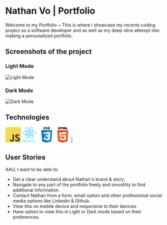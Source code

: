 # Nathan Vo | Portfolio
Welcome to my Portfolio ~ This is where I showcase my recents coding project as a software developer and as well as my deep-dive attempt into making a personalized portfolio.

## Screenshots of the project

### Light Mode
![Light Mode](https://user-images.githubusercontent.com/114704720/211615614-42aba2fc-5234-4533-814c-1da30676484c.png)

### Dark Mode
![Dark Mode](https://user-images.githubusercontent.com/114704720/211615629-e3219748-2fbb-4a24-b2f0-0883ad46530e.png)

## Technologies
<img src="https://raw.githubusercontent.com/devicons/devicon/master/icons/javascript/javascript-original.svg" width=10% height=10%><img src="https://raw.githubusercontent.com/devicons/devicon/master/icons/react/react-original-wordmark.svg" width=10% height=10%> <img src="https://raw.githubusercontent.com/devicons/devicon/master/icons/css3/css3-original-wordmark.svg" width=10% height=10%><img src="https://raw.githubusercontent.com/devicons/devicon/master/icons/html5/html5-original-wordmark.svg" width=10% height=10%><img src="https://user-images.githubusercontent.com/114704720/210926384-fc6e7e4e-0a32-4a14-a99e-3473e5ee9b6c.png" width=10% height=10%>

## User Stories
AAU, I want to be able to:
- Get a clear understand about Nathan's brand & story.
- Navigate to any part of the portfolio freely and smoothly to find additional information.
- Contact Nathan from a form, email option and other professional social media options like Linkedin & Github.
- View this on mobile device and responsive to their devices.
- Have option to view this in Light or Dark mode based on their preferences. 
